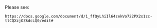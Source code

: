 Please see:

    https://docs.google.com/document/d/1_ffQyLhiIl64zekVo722PX2x1zc-tlCQXzjOZkdcLQ0/edit#